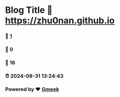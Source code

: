 # Blog Title :link: https://zhu0nan.github.io 
### :page_facing_up: [1](https://zhu0nan.github.io/tag.html) 
### :speech_balloon: 0 
### :hibiscus: 16 
### :alarm_clock: 2024-08-31 13:24:43 
### Powered by :heart: [Gmeek](https://github.com/Meekdai/Gmeek)
